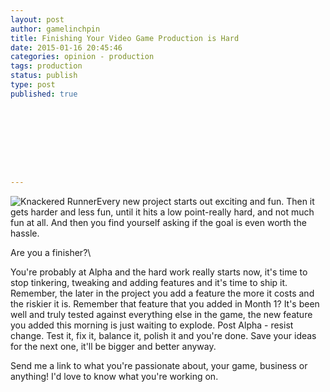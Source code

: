 ```yaml
---
layout: post
author: gamelinchpin
title: Finishing Your Video Game Production is Hard
date: 2015-01-16 20:45:46
categories: opinion - production
tags: production
status: publish
type: post
published: true









---
```

![Knackered Runner](assets/4633508350_63c6eff451_m.jpg)Every new project
starts out exciting and fun. Then it gets harder and less fun, until it
hits a low point-really hard, and not much fun at all. And then you find
yourself asking if the goal is even worth the hassle.

Are you a finisher?\

You're probably at Alpha and the hard work really starts now, it's time
to stop tinkering, tweaking and adding features and it's time to ship
it. Remember, the later in the project you add a feature the more it
costs and the riskier it is. Remember that feature that you added in
Month 1? It's been well and truly tested against everything else in the
game, the new feature you added this morning is just waiting to
explode.
Post Alpha - resist change. Test it, fix it, balance it, polish it and
you're done. Save your ideas for the next one, it'll be bigger and
better anyway.

Send me a link to what you're passionate about, your game, business or
anything! I'd love to know what you're working on.
